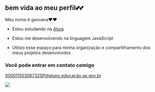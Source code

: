 ## bem vida ao meu perfil💕💕

Meu nome é geovana❤❤


- Estou estudando na [Alura](https://www.alura.com.br)
  
- Estou me desenvolvendo na linguagem JavaScript
  
- Utilizo esse espaço para minha organização e compartilhamento dos meus projetos desenvolvidos

### Você pode entrar em contato comigo 
  
00001155306732SP@aluno.educação.sp.gov.br

![](https://media.tenor.com/qYHJwCgTZcUAAAAM/owo-cat.gif)
